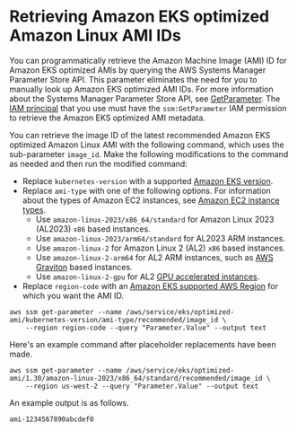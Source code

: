 # Retrieving Amazon EKS optimized Amazon Linux AMI IDs<a name="retrieve-ami-id"></a>

You can programmatically retrieve the Amazon Machine Image \(AMI\) ID for Amazon EKS optimized AMIs by querying the AWS Systems Manager Parameter Store API\. This parameter eliminates the need for you to manually look up Amazon EKS optimized AMI IDs\. For more information about the Systems Manager Parameter Store API, see [GetParameter](https://docs.aws.amazon.com/systems-manager/latest/APIReference/API_GetParameter.html)\. The [IAM principal](https://docs.aws.amazon.com/IAM/latest/UserGuide/id_roles_terms-and-concepts.html) that you use must have the `ssm:GetParameter` IAM permission to retrieve the Amazon EKS optimized AMI metadata\.

You can retrieve the image ID of the latest recommended Amazon EKS optimized Amazon Linux AMI with the following command, which uses the sub\-parameter `image_id`\. Make the following modifications to the command as needed and then run the modified command:
+ Replace `kubernetes-version` with a supported [Amazon EKS version](platform-versions.md)\.
+ Replace `ami-type` with one of the following options\. For information about the types of Amazon EC2 instances, see [Amazon EC2 instance types](https://docs.aws.amazon.com/AWSEC2/latest/UserGuide/instance-types.html)\.
  + Use `amazon-linux-2023/x86_64/standard` for Amazon Linux 2023 \(AL2023\) `x86` based instances\.
  + Use `amazon-linux-2023/arm64/standard` for AL2023 ARM instances\.
  + Use `amazon-linux-2` for Amazon Linux 2 \(AL2\) `x86` based instances\.
  + Use `amazon-linux-2-arm64` for AL2 ARM instances, such as [AWS Graviton](https://aws.amazon.com/ec2/graviton/) based instances\.
  + Use `amazon-linux-2-gpu` for AL2 [GPU accelerated instances](https://docs.aws.amazon.com/AWSEC2/latest/UserGuide/accelerated-computing-instances.html#gpu-instances)\.
+ Replace `region-code` with an [Amazon EKS supported AWS Region](https://docs.aws.amazon.com/general/latest/gr/eks.html) for which you want the AMI ID\.

```
aws ssm get-parameter --name /aws/service/eks/optimized-ami/kubernetes-version/ami-type/recommended/image_id \
    --region region-code --query "Parameter.Value" --output text
```

Here's an example command after placeholder replacements have been made\.

```
aws ssm get-parameter --name /aws/service/eks/optimized-ami/1.30/amazon-linux-2023/x86_64/standard/recommended/image_id \
    --region us-west-2 --query "Parameter.Value" --output text
```

An example output is as follows\.

```
ami-1234567890abcdef0
```